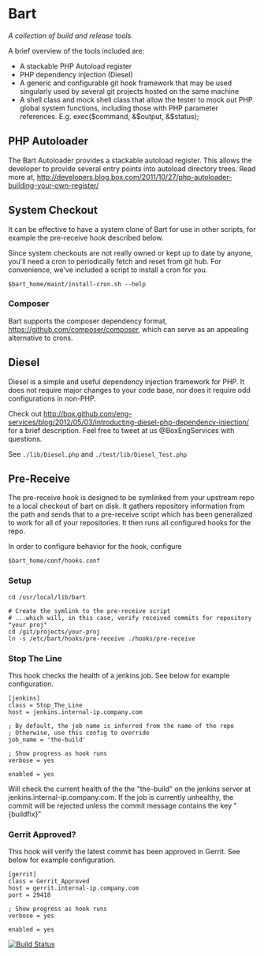 # Bart

*A collection of build and release tools.*

A brief overview of the tools included are:

+ A stackable PHP Autoload register
+ PHP dependency injection (Diesel)
+ A generic and configurable git hook framework that may be used singularly used by several git projects hosted on the same machine
+ A shell class and mock shell class that allow the tester to mock out PHP global system functions, including those with PHP parameter references. E.g. exec($command, &$output, &$status);

## PHP Autoloader

The Bart Autoloader provides a stackable autoload register. This allows the developer to provide
several entry points into autoload directory trees. Read more at, 
http://developers.blog.box.com/2011/10/27/php-autoloader-building-your-own-register/

## System Checkout

It can be effective to have a system clone of Bart for use in other scripts, for example the pre-receive hook described below.

Since system checkouts are not really owned or kept up to date by anyone, you'll need a cron to periodically fetch and reset from git hub. For convenience, we've included a script to install a cron for you.

```
$bart_home/maint/install-cron.sh --help
```

### Composer

Bart supports the composer dependency format, https://github.com/composer/composer, which can serve as an appealing alternative to crons.

## Diesel

Diesel is a simple and useful dependency injection framework for PHP. It does not require major changes to your code base, nor does it require odd configurations in non-PHP.

Check out http://box.github.com/eng-services/blog/2012/05/03/introducting-diesel-php-dependency-injection/ for a brief description. Feel free to tweet at us @BoxEngServices with questions.

See ```./lib/Diesel.php``` and ```./test/lib/Diesel_Test.php```

## Pre-Receive

The pre-receive hook is designed to be symlinked from your upstream repo to a
local checkout of bart on disk. It gathers repository information from the path
and sends that to a pre-receive script which has been generalized to work for
all of your repositories. It then runs all configured hooks for the repo.

In order to configure behavior for the hook, configure 

```
$bart_home/conf/hooks.conf
```


### Setup

    cd /usr/local/lib/bart
    
    # Create the symlink to the pre-receive script
    # ...which will, in this case, verify received commits for repository "your proj"
    cd /git/projects/your-proj
    ln -s /etc/bart/hooks/pre-receive ./hooks/pre-receive


### Stop The Line

This hook checks the health of a jenkins job. See below for example configuration.


    [jenkins]
    class = Stop_The_Line
    host = jenkins.internal-ip.company.com
    
    ; By default, the job name is inferred from the name of the repo
    ; Otherwise, use this config to override
    job_name = 'the-build'
    
    ; Show progress as hook runs
    verbose = yes

    enabled = yes


Will check the current health of the the "the-build" on the jenkins server
at jenkins.internal-ip.company.com. If the job is currently unhealthy, the 
commit will be rejected unless the commit message contains the key "{buildfix}"

### Gerrit Approved?

This hook will verify the latest commit has been approved in Gerrit. See below
for example configuration.


    [gerrit]
    class = Gerrit_Approved
    host = gerrit.internal-ip.company.com
    port = 29418
    
    ; Show progress as hook runs
    verbose = yes

    enabled = yes


[![Build Status](https://secure.travis-ci.org/box/bart.png?branch=master)](http://travis-ci.org/box/bart)


